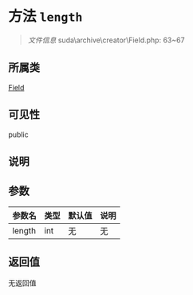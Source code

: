 # 方法 `length`

> *文件信息* suda\archive\creator\Field.php: 63~67

## 所属类 

[Field](../Field.md)

## 可见性

 public 

## 说明



## 参数


| 参数名 | 类型 | 默认值 | 说明 |
|--------|-----|-------|-------|
| length |  int | 无 | 无 |



## 返回值

无返回值
